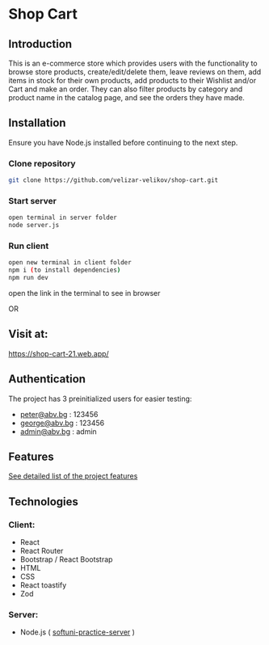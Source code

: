 # Shop Cart

## Introduction

This is an e-commerce store which provides users with the functionality to browse store products, create/edit/delete them, leave reviews on them, add items in stock for their own products, add products to their Wishlist and/or Cart and make an order. They can also filter products by category and product name in the catalog page, and see the orders they have made.

## Installation

Ensure you have Node.js installed before continuing to the next step.

### Clone repository

```bash
git clone https://github.com/velizar-velikov/shop-cart.git
```

### Start server

```bash
open terminal in server folder
node server.js
```

### Run client

```bash
open new terminal in client folder
npm i (to install dependencies)
npm run dev
```

open the link in the terminal to see in browser

OR

## Visit at:

https://shop-cart-21.web.app/

## Authentication

The project has 3 preinitialized users for easier testing:

-   peter@abv.bg : 123456
-   george@abv.bg : 123456
-   admin@abv.bg : admin

## Features

[See detailed list of the project features](https://github.com/velizar-velikov/shop-cart/blob/main/FEATURES.md)

## Technologies

### Client:

-   React
-   React Router
-   Bootstrap / React Bootstrap
-   HTML
-   CSS
-   React toastify
-   Zod

### Server:

-   Node.js ( [softuni-practice-server](https://github.com/softuni-practice-server/softuni-practice-server/tree/master) )
